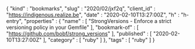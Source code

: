 {
  "kind" : "bookmarks",
  "slug" : "2020/02/jxf2q",
  "client_id" : "https://indigenous.realize.be",
  "date" : "2020-02-10T13:27:00Z",
  "h" : "h-entry",
  "properties" : {
    "name" : [ "StrongVersions - Enforce a strict versioning policy in your Gemfile" ],
    "bookmark-of" : [ "https://github.com/bobf/strong_versions" ],
    "published" : [ "2020-02-10T13:27:00Z" ],
    "category" : [ "ruby" ]
  },
  "tags" : [ "ruby" ]
}
